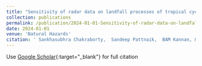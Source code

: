 ```yaml
---
title: "Sensitivity of radar data on landfall processes of tropical cyclones in the Bay of Bengal"
collection: publications
permalink: /publication/2024-01-01-Sensitivity-of-radar-data-on-landfall-processes-of-tropical-cyclones-in-the-Bay-of-Bengal
date: 2024-01-01
venue: 'Natural Hazards'
citation: ' Sankhasubhra Chakraborty,  Sandeep Pattnaik,  BAM Kannan, &quot;Sensitivity of radar data on landfall processes of tropical cyclones in the Bay of Bengal.&quot; Natural Hazards, 2024.'
---
```

Use [Google Scholar](https://scholar.google.com/scholar?q=Sensitivity+of+radar+data+on+landfall+processes+of+tropical+cyclones+in+the+Bay+of+Bengal){:target="_blank"} for full citation